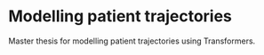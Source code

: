 # Modelling patient trajectories
Master thesis for modelling patient trajectories using Transformers. 
